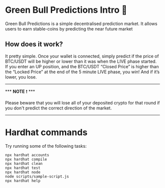 # Green Bull Predictions Intro :crystal_ball:

Green Bull Predictions is a simple decentralised prediction market. It allows users to earn stable-coins by predicting the near future market

## How does it work?

It pretty simple. Once your wallet is connected, simply predict if the price of BTC/USDT will be higher or lower than it was when the LIVE phase started. If you enter an UP position, and the BTC/USDT “Closed Price” is higher than the “Locked Price” at the end of the 5 minute LIVE phase, you win! And if it’s lower, you lose.

___

*** **NOTE** :heavy_exclamation_mark: ***

Please beware that you will lose all of your deposited crypto for that round if you don't predict the correct direction of the market.


___

# Hardhat commands

Try running some of the following tasks:

```shell
npx hardhat accounts
npx hardhat compile
npx hardhat clean
npx hardhat test
npx hardhat node
node scripts/sample-script.js
npx hardhat help
```
